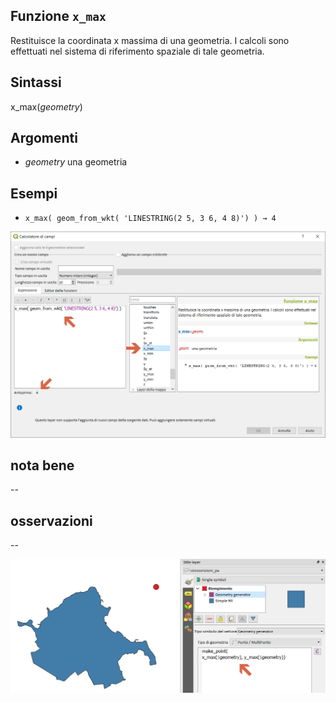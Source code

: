 ## Funzione `x_max`

Restituisce la coordinata x massima di una geometria. I calcoli sono effettuati nel sistema di riferimento spaziale di tale geometria.

## Sintassi

x_max(_geometry_)

## Argomenti

* _geometry_ una geometria

## Esempi

* `x_max( geom_from_wkt( 'LINESTRING(2 5, 3 6, 4 8)') ) → 4`

<img src="/img/geometria/x_max/x_max1.png">

## nota bene

--

## osservazioni

--

<img src="/img/geometria/x_max/x_max2.png">
